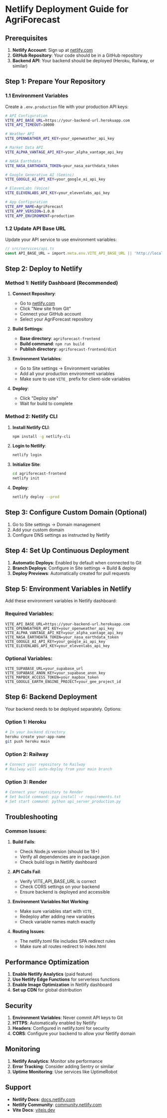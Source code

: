 # Netlify Deployment Guide for AgriForecast

## Prerequisites

1. **Netlify Account**: Sign up at [netlify.com](https://netlify.com)
2. **GitHub Repository**: Your code should be in a GitHub repository
3. **Backend API**: Your backend should be deployed (Heroku, Railway, or similar)

## Step 1: Prepare Your Repository

### 1.1 Environment Variables
Create a `.env.production` file with your production API keys:

```bash
# API Configuration
VITE_API_BASE_URL=https://your-backend-url.herokuapp.com
VITE_API_TIMEOUT=10000

# Weather API
VITE_OPENWEATHER_API_KEY=your_openweather_api_key

# Market Data API
VITE_ALPHA_VANTAGE_API_KEY=your_alpha_vantage_api_key

# NASA Earthdata
VITE_NASA_EARTHDATA_TOKEN=your_nasa_earthdata_token

# Google Generative AI (Gemini)
VITE_GOOGLE_AI_API_KEY=your_google_ai_api_key

# ElevenLabs (Voice)
VITE_ELEVENLABS_API_KEY=your_elevenlabs_api_key

# App Configuration
VITE_APP_NAME=AgriForecast
VITE_APP_VERSION=1.0.0
VITE_APP_ENVIRONMENT=production
```

### 1.2 Update API Base URL
Update your API service to use environment variables:

```typescript
// src/services/api.ts
const API_BASE_URL = import.meta.env.VITE_API_BASE_URL || 'http://localhost:8000';
```

## Step 2: Deploy to Netlify

### Method 1: Netlify Dashboard (Recommended)

1. **Connect Repository**:
   - Go to [netlify.com](https://netlify.com)
   - Click "New site from Git"
   - Connect your GitHub account
   - Select your AgriForecast repository

2. **Build Settings**:
   - **Base directory**: `agriforecast-frontend`
   - **Build command**: `npm run build`
   - **Publish directory**: `agriforecast-frontend/dist`

3. **Environment Variables**:
   - Go to Site settings → Environment variables
   - Add all your production environment variables
   - Make sure to use `VITE_` prefix for client-side variables

4. **Deploy**:
   - Click "Deploy site"
   - Wait for build to complete

### Method 2: Netlify CLI

1. **Install Netlify CLI**:
   ```bash
   npm install -g netlify-cli
   ```

2. **Login to Netlify**:
   ```bash
   netlify login
   ```

3. **Initialize Site**:
   ```bash
   cd agriforecast-frontend
   netlify init
   ```

4. **Deploy**:
   ```bash
   netlify deploy --prod
   ```

## Step 3: Configure Custom Domain (Optional)

1. Go to Site settings → Domain management
2. Add your custom domain
3. Configure DNS settings as instructed by Netlify

## Step 4: Set Up Continuous Deployment

1. **Automatic Deploys**: Enabled by default when connected to Git
2. **Branch Deploys**: Configure in Site settings → Build & deploy
3. **Deploy Previews**: Automatically created for pull requests

## Step 5: Environment Variables in Netlify

Add these environment variables in Netlify dashboard:

### Required Variables:
```
VITE_API_BASE_URL=https://your-backend-url.herokuapp.com
VITE_OPENWEATHER_API_KEY=your_openweather_api_key
VITE_ALPHA_VANTAGE_API_KEY=your_alpha_vantage_api_key
VITE_NASA_EARTHDATA_TOKEN=your_nasa_earthdata_token
VITE_GOOGLE_AI_API_KEY=your_google_ai_api_key
VITE_ELEVENLABS_API_KEY=your_elevenlabs_api_key
```

### Optional Variables:
```
VITE_SUPABASE_URL=your_supabase_url
VITE_SUPABASE_ANON_KEY=your_supabase_anon_key
VITE_MAPBOX_ACCESS_TOKEN=your_mapbox_token
VITE_GOOGLE_EARTH_ENGINE_PROJECT=your_gee_project_id
```

## Step 6: Backend Deployment

Your backend needs to be deployed separately. Options:

### Option 1: Heroku
```bash
# In your backend directory
heroku create your-app-name
git push heroku main
```

### Option 2: Railway
```bash
# Connect your repository to Railway
# Railway will auto-deploy from your main branch
```

### Option 3: Render
```bash
# Connect your repository to Render
# Set build command: pip install -r requirements.txt
# Set start command: python api_server_production.py
```

## Troubleshooting

### Common Issues:

1. **Build Fails**:
   - Check Node.js version (should be 18+)
   - Verify all dependencies are in package.json
   - Check build logs in Netlify dashboard

2. **API Calls Fail**:
   - Verify VITE_API_BASE_URL is correct
   - Check CORS settings on your backend
   - Ensure backend is deployed and accessible

3. **Environment Variables Not Working**:
   - Make sure variables start with `VITE_`
   - Redeploy after adding new variables
   - Check variable names match exactly

4. **Routing Issues**:
   - The netlify.toml file includes SPA redirect rules
   - Make sure all routes redirect to index.html

## Performance Optimization

1. **Enable Netlify Analytics** (paid feature)
2. **Use Netlify Edge Functions** for serverless functions
3. **Enable Image Optimization** in Netlify dashboard
4. **Set up CDN** for global distribution

## Security

1. **Environment Variables**: Never commit API keys to Git
2. **HTTPS**: Automatically enabled by Netlify
3. **Headers**: Configured in netlify.toml for security
4. **CORS**: Configure your backend to allow your Netlify domain

## Monitoring

1. **Netlify Analytics**: Monitor site performance
2. **Error Tracking**: Consider adding Sentry or similar
3. **Uptime Monitoring**: Use services like UptimeRobot

## Support

- **Netlify Docs**: [docs.netlify.com](https://docs.netlify.com)
- **Netlify Community**: [community.netlify.com](https://community.netlify.com)
- **Vite Docs**: [vitejs.dev](https://vitejs.dev)
